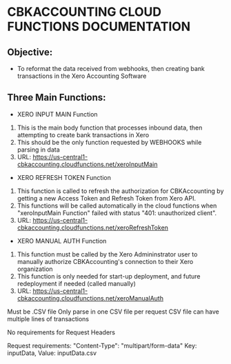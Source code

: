 # **CBKACCOUNTING CLOUD FUNCTIONS DOCUMENTATION**

## **Objective:**
- To reformat the data received from webhooks, then creating bank transactions in the Xero Accounting Software

## **Three Main Functions:**
- XERO INPUT MAIN Function
1) This is the main body function that processes inbound data, then attempting to create bank transactions in Xero 
2) This should be the only function requested by WEBHOOKS while parsing in data
3) URL: https://us-central1-cbkaccounting.cloudfunctions.net/xeroInputMain

- XERO REFRESH TOKEN Function
1) This function is called to refresh the authorization for CBKAccounting by getting a new Access Token and Refresh Token from Xero API.
2) This functions will be called automatically in the cloud functions when "xeroInputMain Function" failed with status "401: unauthorized client".
3) URL: https://us-central1-cbkaccounting.cloudfunctions.net/xeroRefreshToken

- XERO MANUAL AUTH Function
1) This function must be called by the Xero Admininstrator user to manually authorize CBKAccounting's connection to their Xero organization
2) This function is only needed for start-up deployment, and future redeployment if needed (called manually)
3) URL: https://us-central1-cbkaccounting.cloudfunctions.net/xeroManualAuth



Must be .CSV file
Only parse in one CSV file per request
CSV file can have multiple lines of transactions

No requirements for Request Headers

Request requirements:
"Content-Type": "multipart/form-data"
Key: inputData, Value: inputData.csv
